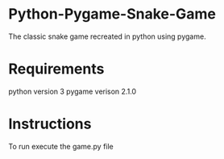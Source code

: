 # Python-Pygame-Snake-Game
The classic snake game recreated in python using pygame.
# Requirements
python version 3
pygame verison 2.1.0
# Instructions
To run execute the game.py file
